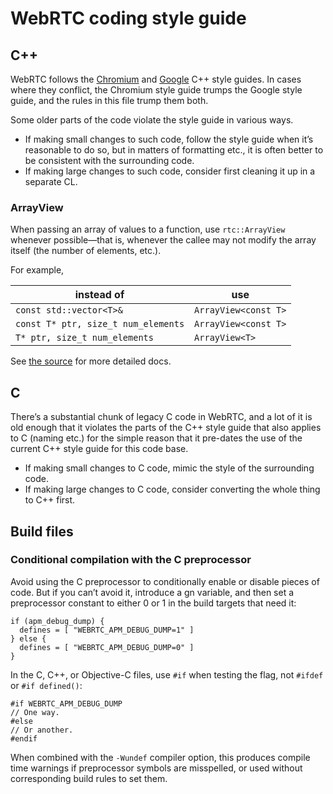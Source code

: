 # WebRTC coding style guide

## C++

WebRTC follows the [Chromium][chr-style] and [Google][goog-style] C++
style guides. In cases where they conflict, the Chromium style guide
trumps the Google style guide, and the rules in this file trump them
both.

[chr-style]: https://chromium.googlesource.com/chromium/src/+/master/styleguide/c++/c++.md
[goog-style]: https://google.github.io/styleguide/cppguide.html

Some older parts of the code violate the style guide in various ways.

* If making small changes to such code, follow the style guide when
  it’s reasonable to do so, but in matters of formatting etc., it is
  often better to be consistent with the surrounding code.
* If making large changes to such code, consider first cleaning it up
  in a separate CL.

### ArrayView

When passing an array of values to a function, use `rtc::ArrayView`
whenever possible—that is, whenever the callee may not modify the
array itself (the number of elements, etc.).

For example,

instead of                          | use
------------------------------------|---------------------
`const std::vector<T>&`             | `ArrayView<const T>`
`const T* ptr, size_t num_elements` | `ArrayView<const T>`
`T* ptr, size_t num_elements`       | `ArrayView<T>`

See [the source](webrtc/api/array_view.h) for more detailed docs.

## C

There’s a substantial chunk of legacy C code in WebRTC, and a lot of
it is old enough that it violates the parts of the C++ style guide
that also applies to C (naming etc.) for the simple reason that it
pre-dates the use of the current C++ style guide for this code base.

* If making small changes to C code, mimic the style of the
  surrounding code.
* If making large changes to C code, consider converting the whole
  thing to C++ first.

## Build files

### Conditional compilation with the C preprocessor

Avoid using the C preprocessor to conditionally enable or disable
pieces of code. But if you can’t avoid it, introduce a gn variable,
and then set a preprocessor constant to either 0 or 1 in the build
targets that need it:

```
if (apm_debug_dump) {
  defines = [ "WEBRTC_APM_DEBUG_DUMP=1" ]
} else {
  defines = [ "WEBRTC_APM_DEBUG_DUMP=0" ]
}
```

In the C, C++, or Objective-C files, use `#if` when testing the flag,
not `#ifdef` or `#if defined()`:

```
#if WEBRTC_APM_DEBUG_DUMP
// One way.
#else
// Or another.
#endif
```

When combined with the `-Wundef` compiler option, this produces
compile time warnings if preprocessor symbols are misspelled, or used
without corresponding build rules to set them.
